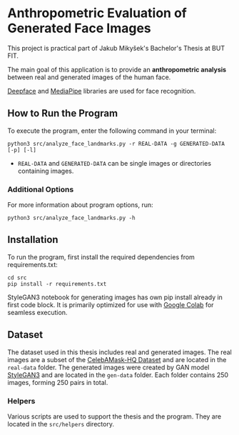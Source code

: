 # Anthropometric Evaluation of Generated Face Images
This project is practical part of Jakub Mikyšek's Bachelor's Thesis at BUT FIT.

The main goal of this application is to provide an __anthropometric analysis__ between real and generated images of the human face.

[Deepface](https://github.com/serengil/deepface) and [MediaPipe](https://github.com/google/mediapipe) libraries are used for face recognition.

## How to Run the Program

To execute the program, enter the following command in your terminal:

```
python3 src/analyze_face_landmarks.py -r REAL-DATA -g GENERATED-DATA [-p] [-l]
```

- `REAL-DATA` and `GENERATED-DATA` can be single images or directories containing images.

### Additional Options

For more information about program options, run:

```
python3 src/analyze_face_landmarks.py -h
```

## Installation

To run the program, first install the required dependencies from requirements.txt:

```
cd src
pip install -r requirements.txt
```

StyleGAN3 notebook for generating images has own pip install already in first code block. It is primarily optimized for use with [Google Colab](https://colab.research.google.com/drive/1wdxcXZlfuppqG6gbN94YjNPHmGbDGHQ0?usp=sharing) for seamless execution.

## Dataset

The dataset used in this thesis includes real and generated images. The real images are a subset of the [CelebAMask-HQ Dataset](https://mmlab.ie.cuhk.edu.hk/projects/CelebA/CelebAMask_HQ.html) and are located in the `real-data` folder. The generated images were created by GAN model [StyleGAN3](https://github.com/NVlabs/stylegan3) and are located in the `gen-data` folder. Each folder contains 250 images, forming 250 pairs in total.


### Helpers

Various scripts are used to support the thesis and the program. They are located in the `src/helpers` directory.